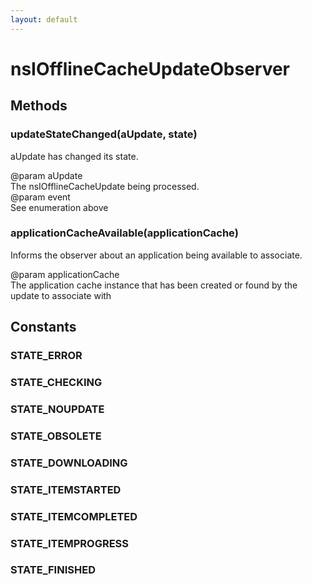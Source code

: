 ```yaml
---
layout: default
---
```


# nsIOfflineCacheUpdateObserver #

## Methods ##

### updateStateChanged(aUpdate, state) ###
  
aUpdate has changed its state.  
  
@param aUpdate  
       The nsIOfflineCacheUpdate being processed.  
@param event  
       See enumeration above  
  

### applicationCacheAvailable(applicationCache) ###
  
Informs the observer about an application being available to associate.  
  
@param applicationCache  
       The application cache instance that has been created or found by the   
       update to associate with  
  

## Constants ##

### STATE_ERROR ###

### STATE_CHECKING ###

### STATE_NOUPDATE ###

### STATE_OBSOLETE ###

### STATE_DOWNLOADING ###

### STATE_ITEMSTARTED ###

### STATE_ITEMCOMPLETED ###

### STATE_ITEMPROGRESS ###

### STATE_FINISHED ###
